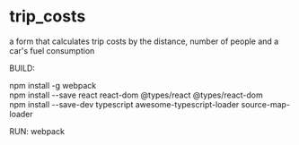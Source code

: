 # trip_costs
a form that calculates trip costs by the distance, number of people and a car's fuel consumption


BUILD:

npm install -g webpack<br/>
npm install --save react react-dom @types/react @types/react-dom<br/>
npm install --save-dev typescript awesome-typescript-loader source-map-loader<br/>


RUN:
webpack
